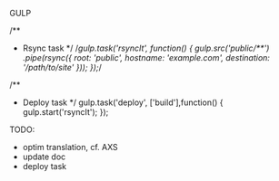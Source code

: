 GULP

/**
  * Rsync task
*/
/*gulp.task('rsyncIt', function() {
  gulp.src('public/**')
    .pipe(rsync({
      root: 'public',
      hostname: 'example.com',
      destination: '/path/to/site'
    }));
});*/

/**
  * Deploy task
*/
gulp.task('deploy', ['build'],function() {
    gulp.start('rsyncIt');
});


TODO:
- optim translation, cf. AXS
- update doc
- deploy task